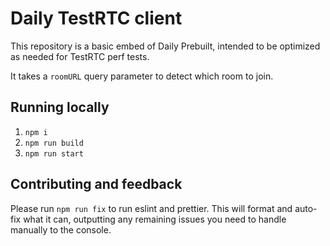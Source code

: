 # Daily TestRTC client

This repository is a basic embed of Daily Prebuilt, intended to be optimized as needed for TestRTC perf tests.

It takes a `roomURL` query parameter to detect which room to join.

## Running locally

1. `npm i`
1. `npm run build`
1. `npm run start`

## Contributing and feedback

Please run `npm run fix` to run eslint and prettier. 
This will format and auto-fix what it can, outputting any remaining issues you need to handle manually to the console.